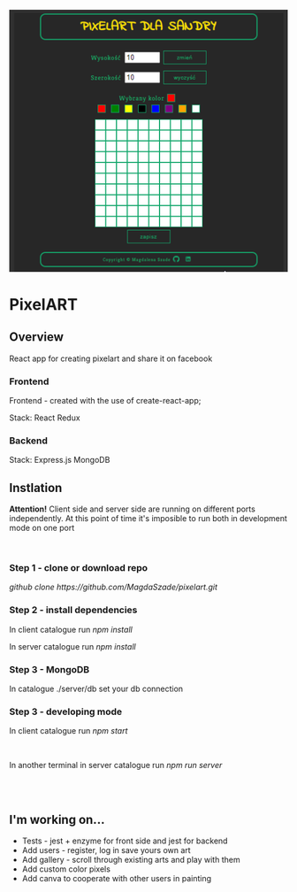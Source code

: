 ![startPage.PNG](startPage.PNG)
<h1>PixelART</h1>
 
<h2>Overview</h2>
<p>React app for creating pixelart and share it on facebook</p>
<h3>Frontend</h3>
<p>Frontend - created with the use of create-react-app; </p>
<p>Stack: React Redux</p>
<h3>Backend</h3>
<p>Stack: Express.js MongoDB</p>
<h2>Instlation</h2>
<p><b>Attention!</b> Client side and server side are running on different ports independently. At this point of time it's imposible to run both in development mode on one port</p>
<br />
<h3> Step 1 - clone or download repo </h3>
<p><i>github clone https://github.com/MagdaSzade/pixelart.git</i></p>
<h3>Step 2 - install dependencies</h3>
<p>In client catalogue run <i>npm install</i></p>
<p>In server catalogue run <i>npm install</i></p>
<h3>Step 3 - MongoDB</h3>
<p>In catalogue ./server/db  set your db connection</p>
<h3>Step 3 - developing mode</h3>
<p>In client catalogue run <i>npm start</i></p><br />
<p>In another terminal in server catalogue run <i>npm run server</i></p><br />
<br />
<h2>I'm working on...</h2>
<ul>
    <li>Tests - jest + enzyme for front side and jest for backend</li>
    <li>Add users - register, log in save yours own art</li>
    <li>Add gallery - scroll through existing arts and play with them</li>
    <li>Add custom color pixels</li>
    <li>Add canva to cooperate with other users in painting</li>
</ul>
